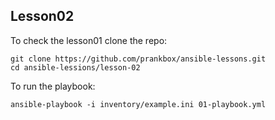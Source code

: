 ## Lesson02

To check the lesson01 clone the repo:
```
git clone https://github.com/prankbox/ansible-lessons.git
cd ansible-lessions/lesson-02
```

To run the playbook:
```
ansible-playbook -i inventory/example.ini 01-playbook.yml
```